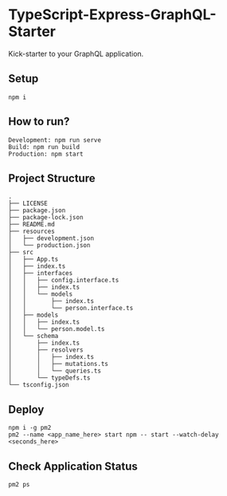 # TypeScript-Express-GraphQL-Starter
Kick-starter to your GraphQL application.

## Setup
    npm i

## How to run?
    Development: npm run serve
    Build: npm run build
    Production: npm start

## Project Structure
    .
    ├── LICENSE
    ├── package.json
    ├── package-lock.json
    ├── README.md
    ├── resources
    │   ├── development.json
    │   └── production.json
    ├── src
    │   ├── App.ts
    │   ├── index.ts
    │   ├── interfaces
    │   │   ├── config.interface.ts
    │   │   ├── index.ts
    │   │   └── models
    │   │       ├── index.ts
    │   │       └── person.interface.ts
    │   ├── models
    │   │   ├── index.ts
    │   │   └── person.model.ts
    │   └── schema
    │       ├── index.ts
    │       ├── resolvers
    │       │   ├── index.ts
    │       │   ├── mutations.ts
    │       │   └── queries.ts
    │       └── typeDefs.ts
    └── tsconfig.json

## Deploy
    npm i -g pm2
    pm2 --name <app_name_here> start npm -- start --watch-delay <seconds_here>

## Check Application Status
    pm2 ps
